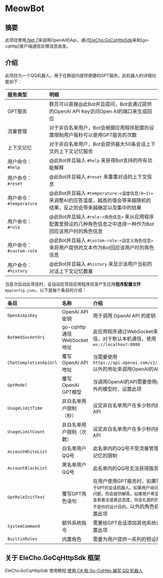 # MeowBot

## 摘要

此项目使用[.Net 7](https://learn.microsoft.com/zh-cn/dotnet/core/whats-new/dotnet-7)来调用OpenAI的Api，通过[EleCho.GoCqHttpSdk](https://github.com/OrgEleCho/EleCho.GoCqHttpSdk)来和[go-cqhttp]客户端通信处理消息收发。

## 介绍

此项目为一个QQ机器人，用于在群组内提供便捷的GPT服务，此机器人的详细功能如下：

服务类型|明细
:-|:-
GPT服务|群员可以直接@此Bot并且提问，Bot会通过提供的OpenAi API Key访问Open AI的端口来生成回应
流量管理|对于非白名单用户，Bot会根据应用程序配置的设置限制用户每秒可以使用GPT服务的次数
上下文记忆|对于非白名单用户，Bot会提供最大50条会话上下文的上下文记忆服务
用户命令： ```#help``` |@此Bot并且输入 ```#help``` 来获得Bot支持的所有功能解释
用户命令： ```#reset``` |@此Bot并且输入 ```#reset``` 来重置对话的上下文信息
用户命令： ```#temperature``` |@此Bot并且输入 ```#temperature:<温度信息(0~1)>``` 来调整AI的应答温度，越高的值会带来越随机的结果，反之则会带来越确定以及集中的结果
用户命令： ```#role``` |@此Bot并且输入 ```#role:<角色信息>``` 来从应用程序配置里预设的几种角色信息之中选择一种作为Bot回应该用户时的角色信息
用户命令： ```#custom-role``` |@此Bot并且输入 ```#custom-role:<自定义角色信息>``` 来将用户提供的文本作为Bot回应该用户时的角色信息
用户命令： ```#history``` |@此Bot并且输入 ```#history``` 来显示该用户当前的对话上下文记忆数量

当首次启动此项目时，会自动在项目应用程序目录产生应用**程序配置文件**```AppConfig.json```，以下是每个条目的介绍：

条目|名称|介绍
:-|:-|:-
 ```OpenAiApiKey``` |OpenAI API 密钥|用于调用 OpenAI API 的密钥
 ```BotWebSocketUri``` |go-cqhttp 通信WebSocket地址|此应用程序通过WebSocket来和go-cqhttp通信，对于默认本机通信，使用```ws://localhost:8080```
 ```ChatCompletionApiUrl``` |覆写OpenAI API 地址|当需要使用```https://api.openai.com/v1/chat/completions```以外的地址来调用OpenAI的API时，设置此项
 ```GptModel``` |覆写OpenAI GPT模型|当调用OpenAI的API需要使用```gpt-3.5-turbo```以外的模型时，设置此项
 ```UsageLimitTime``` |非白名单用户限制（秒）|设定非白名单用户在多少秒内能够使用多少次API
 ```UsageLimitCount``` |非白名单用户限制（次数）|设定非白名单用户在多少秒内能够使用多少次API
 ```AccountWhiteList``` |白名单用户QQ号|此名单内的QQ号不受流量管理以及50条上下文记忆的限制
 ```AccountBlackList``` |黑名单用户QQ号|此名单内的QQ号无法获得服务
 ```GptRoleInitText``` |覆写GPT角色语句|在用户使用GPT服务时，如果需要使用```你是一个基于GPT的会话机器人。如果用户询问你一个植根于真理的问题，你会提供解答。如果用户希望你对他们提供的信息发表看法或表达态度，你会礼貌的的拒绝他，并且表示这不是你的设计目的。```以外的角色初始化语句时，设置此项
 ```SystemCommand``` |额外系统指令|需要给GPT会话添加其他系统语句的情况下，设置此项
 ```BuiltinRoles``` |内置角色|需要为用户提供一系列的预设角色时，设置此项

## 关于 EleCho.GoCqHttpSdk 框架

EleCho.GoCqHttpSdk 使用教程:[使用 C# 和 Go-CqHttp 编写 QQ 机器人](https://www.bilibili.com/video/BV1P24y1V7XZ)
